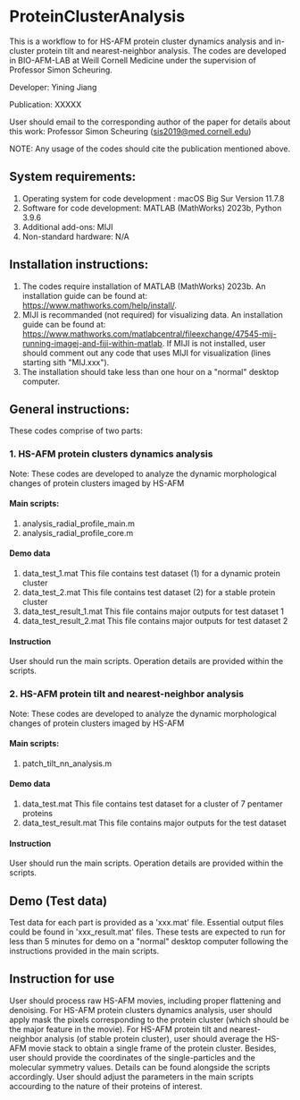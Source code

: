 # ProteinClusterAnalysis

This is a workflow to for HS-AFM protein cluster dynamics analysis and in-cluster protein tilt and nearest-neighbor analysis. The codes are developed in BIO-AFM-LAB at Weill Cornell Medicine under the supervision of Professor Simon Scheuring.

Developer: Yining Jiang

Publication: XXXXX

User should email to the corresponding author of the paper for details about this work: Professor Simon Scheuring (sis2019@med.cornell.edu)

NOTE: Any usage of the codes should cite the publication mentioned above.

## System requirements:
1. Operating system for code development : macOS Big Sur Version 11.7.8
2. Software for code development: MATLAB (MathWorks) 2023b, Python 3.9.6
3. Additional add-ons: MIJI
4. Non-standard hardware: N/A

## Installation instructions: 
1. The codes require installation of MATLAB (MathWorks) 2023b. An installation guide can be found at: https://www.mathworks.com/help/install/.
2. MIJI is recommanded (not required) for visualizing data. An installation guide can be found at: https://www.mathworks.com/matlabcentral/fileexchange/47545-mij-running-imagej-and-fiji-within-matlab. If MIJI is not installed, user should comment out any code that uses MIJI for visualization (lines starting sith "MIJ.xxx").
3. The installation should take less than one hour on a "normal" desktop computer.

## General instructions:
These codes comprise of two parts:
### 1. HS-AFM protein clusters dynamics analysis
Note: These codes are developed to analyze the dynamic morphological changes of protein clusters imaged by HS-AFM
#### Main scripts:
1. analysis_radial_profile_main.m
2. analysis_radial_profile_core.m

#### Demo data
1. data_test_1.mat    This file contains test dataset (1) for a dynamic protein cluster
2. data_test_2.mat    This file contains test dataset (2) for a stable protein cluster 
3. data_test_result_1.mat    This file contains major outputs for test dataset 1
4. data_test_result_2.mat    This file contains major outputs for test dataset 2

#### Instruction
User should run the main scripts. Operation details are provided within the scripts.

### 2. HS-AFM protein tilt and nearest-neighbor analysis
Note: These codes are developed to analyze the dynamic morphological changes of protein clusters imaged by HS-AFM
#### Main scripts:
1. patch_tilt_nn_analysis.m

#### Demo data
1. data_test.mat    This file contains test dataset for a cluster of 7 pentamer proteins
2. data_test_result.mat    This file contains major outputs for the test dataset

#### Instruction
User should run the main scripts. Operation details are provided within the scripts.


## Demo (Test data)
Test data for each part is provided as a 'xxx.mat' file. Essential output files could be found in 'xxx_result.mat' files.
These tests are expected to run for less than 5 minutes for demo on a "normal" desktop computer following the instructions provided in the main scripts.

## Instruction for use
User should process raw HS-AFM movies, including proper flattening and denoising. For HS-AFM protein clusters dynamics analysis, user should apply mask the pixels corresponding to the protein cluster (which should be the major feature in the movie). For HS-AFM protein tilt and nearest-neighbor analysis (of stable protein cluster), user should average the HS-AFM movie stack to obtain a single frame of the protein cluster. Besides, user should provide the coordinates of the single-particles and the molecular symmetry values. Details can be found alongside the scripts accordingly. User should adjust the parameters in the main scripts accourding to the nature of their proteins of interest.
